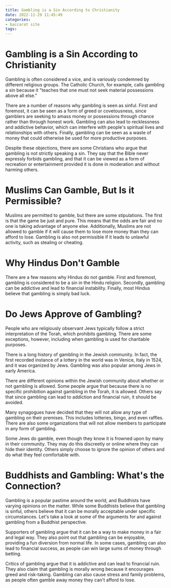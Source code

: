 ```yaml
---
title: Gambling is a Sin According to Christianity
date: 2022-11-29 11:45:49
categories:
- baccarat site
tags:
---
```



#  Gambling is a Sin According to Christianity

Gambling is often considered a vice, and is variously condemned by different religious groups. The Catholic Church, for example, calls gambling a sin because it "teaches that one must not seek material possessions above all else."

There are a number of reasons why gambling is seen as sinful. First and foremost, it can be seen as a form of greed or covetousness, since gamblers are seeking to amass money or possessions through chance rather than through honest work. Gambling can also lead to recklessness and addictive behavior, which can interfere with people's spiritual lives and relationships with others. Finally, gambling can be seen as a waste of money that could otherwise be used for more productive purposes.

Despite these objections, there are some Christians who argue that gambling is not strictly speaking a sin. They say that the Bible never expressly forbids gambling, and that it can be viewed as a form of recreation or entertainment provided it is done in moderation and without harming others.

#  Muslims Can Gamble, But Is it Permissible?

Muslims are permitted to gamble, but there are some stipulations. The first is that the game be just and pure. This means that the odds are fair and no one is taking advantage of anyone else. Additionally, Muslims are not allowed to gamble if it will cause them to lose more money than they can afford to lose. Gambling is also not permissible if it leads to unlawful activity, such as stealing or cheating.

#  Why Hindus Don't Gamble

There are a few reasons why Hindus do not gamble. First and foremost, gambling is considered to be a sin in the Hindu religion. Secondly, gambling can be addictive and lead to financial instability. Finally, most Hindus believe that gambling is simply bad luck.

#  Do Jews Approve of Gambling?

People who are religiously observant Jews typically follow a strict interpretation of the Torah, which prohibits gambling. There are some exceptions, however, including when gambling is used for charitable purposes.

There is a long history of gambling in the Jewish community. In fact, the first recorded instance of a lottery in the world was in Venice, Italy in 1524, and it was organized by Jews. Gambling was also popular among Jews in early America.

There are different opinions within the Jewish community about whether or not gambling is allowed. Some people argue that because there is no specific prohibition against gambling in the Torah, it is allowed. Others say that since gambling can lead to addiction and financial ruin, it should be avoided.

Many synagogues have decided that they will not allow any type of gambling on their premises. This includes lotteries, bingo, and even raffles. There are also some organizations that will not allow members to participate in any form of gambling.

Some Jews do gamble, even though they know it is frowned upon by many in their community. They may do this discreetly or online where they can hide their identity. Others simply choose to ignore the opinion of others and do what they feel comfortable with.

#  Buddhists and Gambling: What's the Connection?

Gambling is a popular pastime around the world, and Buddhists have varying opinions on the matter. While some Buddhists believe that gambling is sinful, others believe that it can be morally acceptable under specific circumstances. Let's take a look at some of the arguments for and against gambling from a Buddhist perspective.

Supporters of gambling argue that it can be a way to make money in a fair and legal way. They also point out that gambling can be enjoyable, providing a fun diversion from normal life. In some cases, gambling can also lead to financial success, as people can win large sums of money through betting.

Critics of gambling argue that it is addictive and can lead to financial ruin. They also claim that gambling is morally wrong because it encourages greed and risk-taking. Gambling can also cause stress and family problems, as people often gamble away money they can't afford to lose.